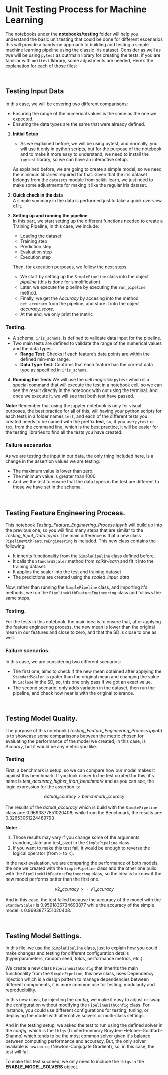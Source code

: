 
# Unit Testing Process for Machine Learning

The notebooks under the **notebooks/testing** folder will help you understand the basic unit testing that could be done for different escenarios this will provide a hands-on approach to building and testing a simple machine learning pipeline using the classic Iris dataset. Consider as well as twe will be using `pytest` as outrmain library for creating the tests, if you are familiar with `unittest` lkbrary, some adjustments are needed, Here’s the explanation for each of those files:

<br>

## Testing Input Data

In this case, we will be covering two different comparisons:
- Ensuring the range of the numerical values is the same as the one we expected.
- Ensuring the data types are the same that were already defined.

1. **Initial Setup**  
   - As we explained before, we will be using pytest, and normally, you will use it only in python scripts, but for the purpose of the notebook and to make it more easy to understand, we need to install the `ipytest` library, so we can have an interactive setup.

   As explained before, we are going to create a simple model, so we need the minimum libraries required for that. Given that the iris dataset belongs from the `datasets` module from scikit-learn, we just need to make some adjustments for making it like the regular Iris dataset.

2. **Quick check in the data**  
   A simple summary in the data is performed just to take a quick overview of it.
   

3. **Setting up and running the pipeline**  
   In this part, we start setting up the different functions needed to create a Training Pipeline, in this case, we include:
   - Loading the dataset
   - Training step
   - Prediction step
   - Evaluation step
   - Execution step 
  
   Then, for execution purposes, we follow the next steps
   - We start by setting up the `SimplePipeline` class into the object *pipeline* (this is done for simplification)
   - Later, we execute the pipeline by executing the `run_pipeline` method.
   - Finally, we get the *Accuracy* by accesing into the method `get_accuracy` from the pipeline, and store it into the object *accuracy_score*.
   - At the end, we only print the metric
   
### Testing.
   - A schema, `iris_schema`, is defined to validate data input for the pipeline.
   - Two main tests are defined to validate the range of the numerical values and the data types:
     - **Range Test**: Checks if each feature’s data points are within the defined min-max range.
     - **Data Type Test**: Confirms that each feature has the correct data type as specified in `iris_schema`.

4. **Running the Tests** 
   We will use the *cell magic* `%%ipytest` which is a special command that will execute the test in a notebook cell, so we can see the result directly in the notebook with out using the terminal. And once we execute it, we will see that both test have passed.

**Note:**
Remember that using the jupyter notebook is only for visual purposes, the best practice for all of this, will having your python scripts for each tests in a folder names `test`, and each of the different tests you created needs to be named with the preffix **test**, so, if you use `pytest` or `tox`, from the command line, which is the best practice, it will be easier for the testing libraries to find all the tests you have created.

### Failure escenarios

As we are testing the input in our data, the only thing included here, is a change in the assertion values we are testing:
- The maximum value is lower than zero.
- The minimum value is greater than 1000
- And we the test to ensure that the data types in the test are different to those we have set in the schema.

<br>

## Testing Feature Engineering Process.

This notebook *Testing_Feature_Engineering_Process.ipynb* will build up into the previous one, so you will find many steps that are similar to the *Testing_Input_Data.ipynb*. The main difference is that a new class `PipelineWithFeatureEngineering` is included. This new class contains the following:

- It inherits functionality from the `SimplePipeline` class defined before.
- It calls the `StandardScaler` method from *scikit-learn* and fit it into the training dataset.
- It applies the scaler into the test and training dataset
- The predictions are created using the *scaled_input_data*

Now, rather than running the `SimplePipeline` class, and importing it's methods, we run the `PipelineWithFeatureEngineering` class and follows the same steps.


### Testing.

For the tests in this notebook, the main idea is to ensure that, after applying the feature engineering process, the new mean is lower than the original mean in our features and close to zero, and that the SD is close to one as well.

### Failure scenarios.

In this case, we are considering two different scenarios:
- The first one, aims to check if the new mean obtained after applying the `StandardScaler` is grater than the original mean and changing the value in `isclose` in the SD, so, this one only pass if we got an exact value.
- The second scenario, only adds variation in the dataset, then run the pipeline, and check how near is with the original tolerance. 

<br>

## Testing Model Quality.

The purpose of this notebook (*Testing_Feature_Engineering_Process.ipynb*) is to showcase some comparissons between the metric chosen for evaluating the performance of the model we created, in this case, is *Accuray*, but it would be any metric you like.

### Testing

First, a benchmark is setup, so we can compare how our model makes it against this benchmark. If you look closer to the test crrated for this, it's name is *test_accuracy_higher_than_benchmark* and as you can see, the logic expression for the assertion is:

$$ actual_accuracy > benchmark_accuracy $$

The results of the *actual_accuracy* which is build with the `SimplePipeline` class are: 0.9693877551020408; while from the Benchmark, the results are: 0.32653061224489793

**Note:**
1. Those results may vary if you change some of the arguments (random_state and test_size) in the `SimplePipeline` class. 
2. If you want to make this test fail, it would be enough to reverse the logical operator (from > to <).

In the next evaluation, we are comparing the performance of both models, the one we created with the `SimplePipeline` class and the other one build with the `PipelineWithFeatureEngineering` class, so the idea is to know if the new model performs better than the first one.

$$ v2_accuracy >= v1_accuracy $$

And in this case, the test failed because the accuracy of the model with the `StandarScaler` is 0.9591836734693877 while the accuracy of the simple model is 0.9693877551020408.

<br>

## Testing Model Settings.

In this file, we use the `SimplePipeline` class, just to explain how you could make changes and testing for different configuration details (hyperparameters, random seed, folds, performance metrics, etc.).

We create a new class `PipelineWithConfig` that inherits the main functionality from the `SimplePipeline`, this new class, uses Dependency Injection which is a design pattern to manage dependencies between different components, it is more common use for testing, modularity and reproducibility.

In this new class, by injecting the *config*, we make it easy to adjust or swap the configuration without modifying the `PipelineWithConfig` class. For instance, you could use different configurations for testing, tuning, or deploying the model with alternative solvers or multi-class settings.

And in the testing setup, we asked the test to run using the defined solver in the *config*, which is the `lbfgs` (Limited-memory Broyden–Fletcher–Goldfarb–Shanno) which tends to be the most common solver given it's balance between computing performance and accuracy. But, the only solver available is `newton-cg` (Newton-Conjugate Gradient), so, in this case, the test will fail.

To make this test succeed, we only need to include the `lbfgs` in the **ENABLE_MODEL_SOLVERS** object.